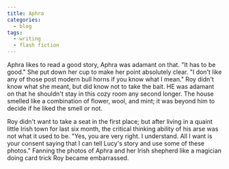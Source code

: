 ```yaml
---
title: Aphra
categories:
  - blog
tags:
  - writing
  - flash fiction
---
```

Aphra likes to read a good story, Aphra was adamant on that.
"It has to be good." She put down her cup to make her point absolutely clear.
"I don't like any of those post modern bull horns if you know what I mean."
Roy didn't know what she meant, but did know not to take the bait. HE was adamant on that he shouldn't stay in this cozy room any second longer. The house smelled like a combination of flower, wool, and mint; it was beyond him to decide if he liked the smell or not.

Roy didn't want to take a seat in the first place; but after living in a quaint little Irish town for last six month, the critical thinking ability of his arse was not what it used to be.
"Yes, you are very right. I understand. All I want is your consent saying that I can tell Lucy's story and use some of these photos."
 Fanning the photos of Aphra and her Irish shepherd like a magician doing card trick Roy became embarrassed.
